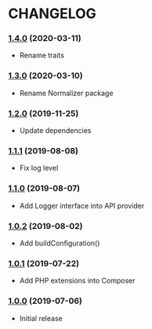 CHANGELOG
=========

### [1.4.0](https://github.com/webeweb/pixabay-library/tree/v1.4.0) (2020-03-11)

- Rename traits

### [1.3.0](https://github.com/webeweb/pixabay-library/tree/v1.3.0) (2020-03-10)

- Rename Normalizer package

### [1.2.0](https://github.com/webeweb/pixabay-library/tree/v1.2.0) (2019-11-25)

- Update dependencies

### [1.1.1](https://github.com/webeweb/pixabay-library/tree/v1.1.1) (2019-08-08)

- Fix log level

### [1.1.0](https://github.com/webeweb/pixabay-library/tree/v1.1.0) (2019-08-07)

- Add Logger interface into API provider

### [1.0.2](https://github.com/webeweb/pixabay-library/tree/v1.0.2) (2019-08-02)

- Add buildConfiguration()

### [1.0.1](https://github.com/webeweb/pixabay-library/tree/v1.0.1) (2019-07-22)

- Add PHP extensions into Composer

### [1.0.0](https://github.com/webeweb/pixabay-library/tree/v1.0.0) (2019-07-06)

- Initial release

